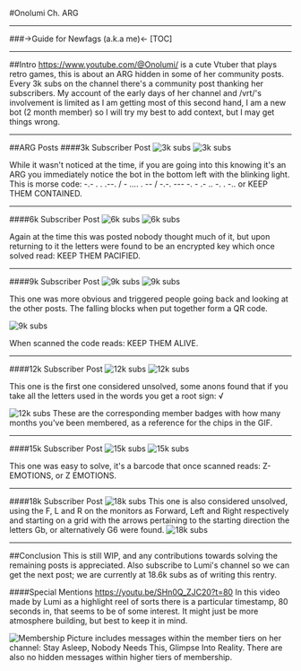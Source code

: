 #Onolumi Ch. ARG
***
###->Guide for Newfags (a.k.a me)<-
[TOC]
***
##Intro
https://www.youtube.com/@Onolumi/ is a cute Vtuber that plays retro games, this is about an ARG hidden in some of her community posts. Every 3k subs on the channel there's a community post thanking her subscribers. My account of the early days of her channel and /vrt/'s involvement is limited as I am getting most of this second hand, I am a new bot (2 month member) so I will try my best to add context, but I may get things wrong.
***
##ARG Posts
####3k Subscriber Post
![3k subs](https://i.imgur.com/drNp5Jc.png)
![3k subs](https://files.catbox.moe/un3u8x.gif)

While it wasn't noticed at the time, if you are going into this knowing it's an ARG you immediately notice the bot in the bottom left with the blinking light. This is morse code: -.- . . .--. / - .... . -- / -.-. --- -. - .- .. -. . -.. or KEEP THEM CONTAINED.
***
####6k Subscriber Post
![6k subs](https://i.imgur.com/WCoJBpA.png)
![6k subs](https://files.catbox.moe/hqvo9d.gif)

Again at the time this was posted nobody thought much of it, but upon returning to it the letters were found to be an encrypted key which once solved read: KEEP THEM PACIFIED.
***
####9k Subscriber Post
![9k subs](https://i.imgur.com/KiXjpWY.png)
![9k subs](https://files.catbox.moe/nq33xf.gif)

This one was more obvious and triggered people going back and looking at the other posts. The falling blocks when put together form a QR code.

![9k subs](https://files.catbox.moe/7dveqh.png)

When scanned the code reads: KEEP THEM ALIVE.
***
####12k Subscriber Post
![12k subs](https://i.imgur.com/3j1e9e8.png)
![12k subs](https://files.catbox.moe/w6it3n.gif)

This one is the first one considered unsolved, some anons found that if you take all the letters used in the words you get a root sign: √

![12k subs](https://i.imgur.com/eN86hEe.png)
These are the corresponding member badges with how many months you've been membered, as a reference for the chips in the GIF.
***
####15k Subscriber Post
![15k subs](https://i.imgur.com/eIosPZ8.png)
![15k subs](https://files.catbox.moe/sx1kxo.gif)

This one was easy to solve, it's a barcode that once scanned reads: Z- EMOTIONS, or Z EMOTIONS.

***

####18k Subscriber Post
![18k subs](https://files.catbox.moe/4nfuqx.png)
This one is also considered unsolved, using the F, L and R on the monitors as Forward, Left and Right respectively and starting on a grid with the arrows pertaining to the starting direction the letters Gb, or alternatively G6 were found. 
![18k subs](https://files.catbox.moe/xmebdd.png)

***
##Conclusion
This is still WIP, and any contributions towards solving the remaining posts is appreciated. Also subscribe to Lumi's channel so we can get the next post; we are currently at 18.6k subs as of writing this rentry.

####Special Mentions
https://youtu.be/SHn0Q_ZJC20?t=80
In this video made by Lumi as a highlight reel of sorts there is a particular timestamp, 80 seconds in, that seems to be of some interest. It might just be more atmosphere building, but best to keep it in mind.

![Membership](https://i.imgur.com/WwBBoDP.png)
Picture includes messages within the member tiers on her channel: Stay Asleep, Nobody Needs This, Glimpse Into Reality. 
There are also no hidden messages within higher tiers of membership.